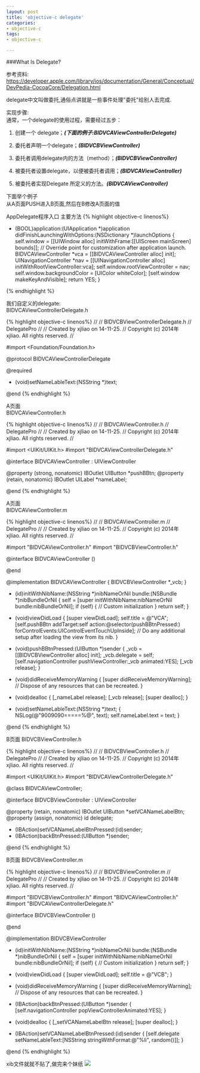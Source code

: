 ```yaml
---
layout: post
title: 'objective-c delegate'
categories:
- objective-c
tags:
- objective-c

---
```

###What Is Delegate?  

参考资料:  
<https://developer.apple.com/library/ios/documentation/General/Conceptual/DevPedia-CocoaCore/Delegation.html>  

delegate中文叫做委托,通俗点讲就是一些事件处理"委托"给别人去完成.

实现步骤:  
通常，一个delegate的使用过程，需要经过五步：

1.    创建一个 delegate；___(下面的例子:BIDVCAViewControllerDelegate)___

2.    委托者声明一个delegate；___(BIDVCBViewController)___

3.    委托者调用delegate内的方法（method）；___(BIDVCBViewController)___

4.    被委托者设置delegate，以便被委托者调用；___(BIDVCAViewController)___

5.    被委托者实现Delegate 所定义的方法。___(BIDVCAViewController)___


下面举个例子  
从A页面PUSH进入B页面,然后在B修改A页面的值

AppDelegate程序入口 主要方法
{% highlight objective-c linenos%}
- (BOOL)application:(UIApplication *)application didFinishLaunchingWithOptions:(NSDictionary *)launchOptions
{
    self.window = [[UIWindow alloc] initWithFrame:[[UIScreen mainScreen] bounds]];
    // Override point for customization after application launch.
    BIDVCAViewController *vca = [[BIDVCAViewController alloc] init];
    UINavigationController *nav = [[UINavigationController alloc] initWithRootViewController:vca];
    self.window.rootViewController = nav;
    self.window.backgroundColor = [UIColor whiteColor];
    [self.window makeKeyAndVisible];
    return YES;
}

{% endhighlight %}

我们自定义的delegate:  
BIDVCAViewControllerDelegate.h  

{% highlight objective-c linenos%}
//
//  BIDVCBViewControllerDelegate.h
//  DelegatePro
//
//  Created by xjliao on 14-11-25.
//  Copyright (c) 2014年 xjliao. All rights reserved.
//

#import <Foundation/Foundation.h>

@protocol BIDVCAViewControllerDelegate <NSObject>

@required
- (void)setNameLableText:(NSString *)text;

@end
{% endhighlight %}

A页面  
BIDVCAViewController.h

{% highlight objective-c linenos%}
//
//  BIDVCAViewController.h
//  DelegatePro
//
//  Created by xjliao on 14-11-25.
//  Copyright (c) 2014年 xjliao. All rights reserved.
//

#import <UIKit/UIKit.h>
#import "BIDVCAViewControllerDelegate.h"


@interface BIDVCAViewController : UIViewController <BIDVCAViewControllerDelegate>

@property (strong, nonatomic) IBOutlet UIButton *pushBBtn;
@property (retain, nonatomic) IBOutlet UILabel *nameLabel;

@end
{% endhighlight %}

A页面  
BIDVCAViewController.m

{% highlight objective-c linenos%}
//
//  BIDVCAViewController.m
//  DelegatePro
//
//  Created by xjliao on 14-11-25.
//  Copyright (c) 2014年 xjliao. All rights reserved.
//

#import "BIDVCAViewController.h"
#import "BIDVCBViewController.h"

@interface BIDVCAViewController ()

@end

@implementation BIDVCAViewController
{
    BIDVCBViewController *_vcb;
}

- (id)initWithNibName:(NSString *)nibNameOrNil bundle:(NSBundle *)nibBundleOrNil
{
    self = [super initWithNibName:nibNameOrNil bundle:nibBundleOrNil];
    if (self) {
        // Custom initialization
    }
    return self;
}

- (void)viewDidLoad
{
    [super viewDidLoad];
    self.title = @"VCA";
    [self.pushBBtn addTarget:self action:@selector(pushBBtnPressed:) forControlEvents:UIControlEventTouchUpInside];
    // Do any additional setup after loading the view from its nib.
}

- (void)pushBBtnPressed:(UIButton *)sender
{
    _vcb = [[BIDVCBViewController alloc] init];
    _vcb.delegate = self;
    [self.navigationController pushViewController:_vcb animated:YES];
    [_vcb release];
}

- (void)didReceiveMemoryWarning
{
    [super didReceiveMemoryWarning];
    // Dispose of any resources that can be recreated.
}

- (void)dealloc
{
    [_nameLabel release];
    [_vcb release];
    [super dealloc];
}

- (void)setNameLableText:(NSString *)text;
{
    NSLog(@"9009090=====%@", text);
    self.nameLabel.text = text;
}

@end
{% endhighlight %}

B页面
BIDVCBViewController.h

{% highlight objective-c linenos%}
//
//  BIDVCBViewController.h
//  DelegatePro
//
//  Created by xjliao on 14-11-25.
//  Copyright (c) 2014年 xjliao. All rights reserved.
//

#import <UIKit/UIKit.h>
#import "BIDVCAViewControllerDelegate.h"

@class BIDVCAViewController;

@interface BIDVCBViewController : UIViewController

@property (retain, nonatomic) IBOutlet UIButton *setVCANameLabelBtn;
@property (assign, nonatomic) id<BIDVCAViewControllerDelegate> delegate;

- (IBAction)setVCANameLabelBtnPressed:(id)sender;
- (IBAction)backBtnPressed:(UIButton *)sender;

@end
{% endhighlight %}

B页面
BIDVCBViewController.m

{% highlight objective-c linenos%}
//
//  BIDVCBViewController.m
//  DelegatePro
//
//  Created by xjliao on 14-11-25.
//  Copyright (c) 2014年 xjliao. All rights reserved.
//

#import "BIDVCBViewController.h"
#import "BIDVCAViewController.h"
#import "BIDVCAViewControllerDelegate.h"

@interface BIDVCBViewController ()

@end

@implementation BIDVCBViewController

- (id)initWithNibName:(NSString *)nibNameOrNil bundle:(NSBundle *)nibBundleOrNil
{
    self = [super initWithNibName:nibNameOrNil bundle:nibBundleOrNil];
    if (self) {
        // Custom initialization
    }
    return self;
}

- (void)viewDidLoad
{
    [super viewDidLoad];
    self.title = @"VCB";
}

- (void)didReceiveMemoryWarning
{
    [super didReceiveMemoryWarning];
    // Dispose of any resources that can be recreated.
}

- (IBAction)backBtnPressed:(UIButton *)sender
{
    [self.navigationController popViewControllerAnimated:YES];
}

- (void)dealloc
{
    [_setVCANameLabelBtn release];
    [super dealloc];
}

- (IBAction)setVCANameLabelBtnPressed:(id)sender
{
    [self.delegate setNameLableText:[NSString stringWithFormat:@"%li", random()]];
}

@end
{% endhighlight %}

xib文件就就不贴了,做完来个妹纸
![](http://xjliao-images.qiniudn.com/mm.jpeg)
